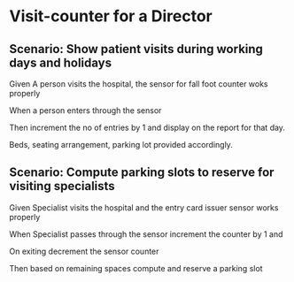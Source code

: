 # Visit-counter for a Director

## Scenario: Show patient visits during working days and holidays

  Given A person visits the hospital, the sensor for fall foot counter woks properly

  When a person enters through the sensor

  Then increment the no of entries by 1 and display on the report for that day.
  
  Beds, seating arrangement, parking lot provided accordingly.

## Scenario: Compute parking slots to reserve for visiting specialists

  Given Specialist visits the hospital and the entry card issuer sensor works properly

  When Specialist passes through the sensor increment the counter by 1 and 
  
  On exiting decrement the sensor counter

  Then based on remaining spaces compute and reserve a parking slot
